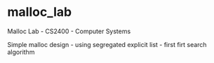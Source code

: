 # malloc_lab
Malloc Lab - CS2400 - Computer Systems

Simple malloc design - using segregated explicit list - first firt search algorithm 
